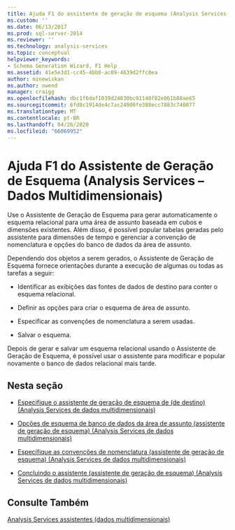 ```yaml
---
title: Ajuda F1 do assistente de geração de esquema (Analysis Services-dados multidimensionais) | Microsoft Docs
ms.custom: ''
ms.date: 06/13/2017
ms.prod: sql-server-2014
ms.reviewer: ''
ms.technology: analysis-services
ms.topic: conceptual
helpviewer_keywords:
- Schema Generation Wizard, F1 Help
ms.assetid: 41e5e3d1-cc45-4bb0-ac09-4639d2ffc0ea
author: minewiskan
ms.author: owend
manager: craigg
ms.openlocfilehash: dbc1f6daf1039d24830bc91140f82e061b88ae65
ms.sourcegitcommit: 6fd8c1914de4c7ac24900fe388ecc7883c740077
ms.translationtype: MT
ms.contentlocale: pt-BR
ms.lasthandoff: 04/26/2020
ms.locfileid: "66069952"
---
```

# <a name="schema-generation-wizard-f1-help-analysis-services---multidimensional-data"></a>Ajuda F1 do Assistente de Geração de Esquema (Analysis Services – Dados Multidimensionais)
  Use o Assistente de Geração de Esquema para gerar automaticamente o esquema relacional para uma área de assunto baseada em cubos e dimensões existentes. Além disso, é possível popular tabelas geradas pelo assistente para dimensões de tempo e gerenciar a convenção de nomenclatura e opções do banco de dados da área de assunto.  
  
 Dependendo dos objetos a serem gerados, o Assistente de Geração de Esquema fornece orientações durante a execução de algumas ou todas as tarefas a seguir:  
  
-   Identificar as exibições das fontes de dados de destino para conter o esquema relacional.  
  
-   Definir as opções para criar o esquema de área de assunto.  
  
-   Especificar as convenções de nomenclatura a serem usadas.  
  
-   Salvar o esquema.  
  
 Depois de gerar e salvar um esquema relacional usando o Assistente de Geração de Esquema, é possível usar o assistente para modificar e popular novamente o banco de dados relacional mais tarde.  
  
## <a name="in-this-section"></a>Nesta seção  
  
-   [Especifique o assistente de geração de esquema de &#40;de destino&#41; &#40;Analysis Services de dados multidimensionais&#41;](specify-target-schema-generation-wizard-analysis-services-multidimensional-data.md)  
  
-   [Opções de esquema de banco de dados da área de assunto &#40;assistente de geração de esquema&#41; &#40;Analysis Services de dados multidimensionais&#41;](subject-area-database-schema-options-analysis-services-multidimensional-data.md)  
  
-   [Especifique as convenções de nomenclatura &#40;assistente de geração de esquema&#41; &#40;Analysis Services de dados multidimensionais&#41;](specify-naming-conventions-schema-generation-analysis-services-multidimensional-data.md)  
  
-   [Concluindo o assistente &#40;assistente de geração de esquema&#41; &#40;Analysis Services de dados multidimensionais&#41;](complete-schema-generation-wizard-analysis-services-multidimensional-data.md)  
  
## <a name="see-also"></a>Consulte Também  
 [Analysis Services assistentes &#40;dados multidimensionais&#41;](analysis-services-wizards-multidimensional-data.md)  
  
  
